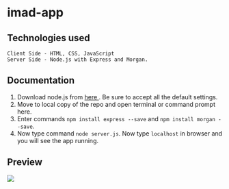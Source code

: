 # imad-app

## Technologies used

```
Client Side - HTML, CSS, JavaScript
Server Side - Node.js with Express and Morgan.
```

## Documentation

1. Download node.js from <a href="https://nodejs.org/en/download/"> here </a>. Be sure to accept all the default settings.
2. Move to local copy of the repo and open terminal or command prompt here.
3. Enter commands `npm install express --save` and `npm install morgan --save`.
4. Now type command `node server.js`. Now type `localhost` in browser and you will see the app running.

## Preview

<img src="https://mittalhimanshu151.000webhostapp.com/Images/imad.jpg" />
